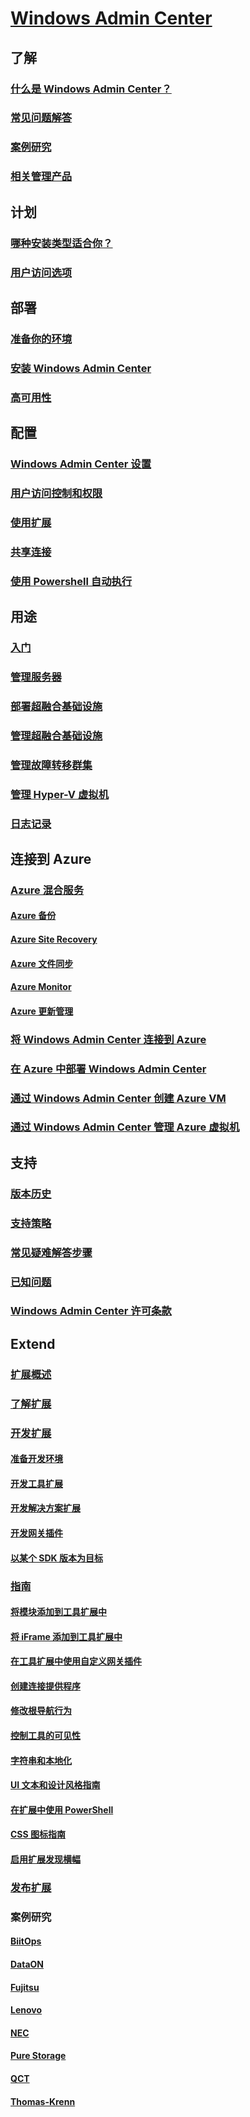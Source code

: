 # [Windows Admin Center](overview.md)

## 了解
### [什么是 Windows Admin Center？](understand/what-is.md)
### [常见问题解答](understand/faq.md)
### [案例研究](understand/case-studies.md)
### [相关管理产品](understand/related-management.md)

## 计划
### [哪种安装类型适合你？](plan/installation-options.md)
### [用户访问选项](plan/user-access-options.md)

## 部署
### [准备你的环境](deploy/prepare-environment.md)
### [安装 Windows Admin Center](deploy/install.md)
### [高可用性](deploy/high-availability.md)


## 配置
### [Windows Admin Center 设置](configure/settings.md)
### [用户访问控制和权限](configure/user-access-control.md)
### [使用扩展](configure/using-extensions.md)
### [共享连接](configure/shared-connections.md)
### [使用 Powershell 自动执行](configure/use-powershell.md)

## 用途
### [入门](use/get-started.md)
### [管理服务器](use/manage-servers.md)
### [部署超融合基础设施](use/deploy-hyperconverged-infrastructure.md)
### [管理超融合基础设施](use/manage-hyper-converged.md)
### [管理故障转移群集](use/manage-failover-clusters.md)
### [管理 Hyper-V 虚拟机](use/manage-virtual-machines.md)
### [日志记录](use/logging.md)

## 连接到 Azure
### [Azure 混合服务](azure/index.md)
#### [Azure 备份](azure/azure-backup.md)
#### [Azure Site Recovery](azure/azure-site-recovery.md)
#### [Azure 文件同步](azure/azure-file-sync.md)
#### [Azure Monitor](azure/azure-monitor.md)
#### [Azure 更新管理](azure/azure-update-management.md)
### [将 Windows Admin Center 连接到 Azure](azure/azure-integration.md)
### [在 Azure 中部署 Windows Admin Center](azure/deploy-wac-in-azure.md)
### [通过 Windows Admin Center 创建 Azure VM](azure/create-azure-vms.md)
### [通过 Windows Admin Center 管理 Azure 虚拟机](azure/manage-azure-vms.md)

## 支持
### [版本历史](support/release-history.md)
### [支持策略](support/index.md)
### [常见疑难解答步骤](support/troubleshooting.md)
### [已知问题](support/known-issues.md)
### [Windows Admin Center 许可条款](../../windows-server-licensing/windows-admin-center-licensing.md)

## Extend
### [扩展概述](extend/extensibility-overview.md)
### [了解扩展](extend/understand-extensions.md)
### [开发扩展](extend/developing-extensions.md)
#### [准备开发环境](extend/prepare-development-environment.md)
#### [开发工具扩展](extend/develop-tool.md)
#### [开发解决方案扩展](extend/develop-solution.md)
#### [开发网关插件](extend/develop-gateway-plugin.md)
#### [以某个 SDK 版本为目标](extend/target-sdk-version.md)
### [指南](extend/guides.md)
#### [将模块添加到工具扩展中](extend/guides/add-module.md)
#### [将 iFrame 添加到工具扩展中](extend/guides/add-iFrame.md)
#### [在工具扩展中使用自定义网关插件](extend/guides/use-custom-gateway-plugin.md)
#### [创建连接提供程序](extend/guides/create-connection-provider.md)
#### [修改根导航行为](extend/guides/modify-root-navigation.md)
#### [控制工具的可见性](extend/guides/dynamic-tool-display.md)
#### [字符串和本地化](extend/guides/strings-localization.md)
#### [UI 文本和设计风格指南](extend/guides/ui-text-style-guide.md)
#### [在扩展中使用 PowerShell](extend/guides/powershell.md)
#### [CSS 图标指南](extend/guides/cssicons.md)
#### [启用扩展发现横幅](extend/guides/extension-discovery-banner.md)
### [发布扩展](extend/publish-extensions.md)
### 案例研究
#### [BiitOps](extend/case-studies/biitops.md)
#### [DataON](extend/case-studies/dataon.md)
#### [Fujitsu](extend/case-studies/fujitsu.md)
#### [Lenovo](extend/case-studies/lenovo.md)
#### [NEC](extend/case-studies/nec.md)
#### [Pure Storage](extend/case-studies/purestorage.md)
#### [QCT](extend/case-studies/qct.md)
#### [Thomas-Krenn](extend/case-studies/thomas-krenn.md)


